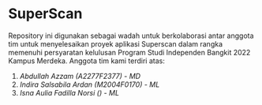 # SuperScan
Repository ini digunakan sebagai wadah untuk berkolaborasi antar anggota tim untuk menyelesaikan proyek aplikasi Superscan dalam rangka memenuhi persyaratan kelulusan Program Studi Independen Bangkit 2022 Kampus Merdeka. Anggota tim kami terdiri atas:
1. *Abdullah Azzam (A2277F2377)* - *MD*
2. *Indira Salsabila Ardan (M2004F0170)* - *ML*
3. *Isna Aulia Fadilla Norsi ()* - *ML*
